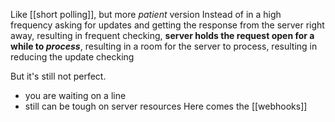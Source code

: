 Like [[short polling]], but more *patient* version
Instead of in a high frequency asking for updates and getting the response from the server right away, resulting in frequent checking, **server holds the request open for a while to *process***, resulting in a room for the server to process, resulting in reducing the update checking

But it's still not perfect.
- you are waiting on a line
- still can be tough on server resources
Here comes the [[webhooks]]